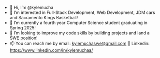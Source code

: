 - 👋 Hi, I’m @kylemucha
- 👀 I’m interested in Full-Stack Development, Web Development, JDM cars and Sacramento Kings Basketball!
- 🌱 I’m currently a fourth year Computer Science student graduating in Spring 2025!
- 💞️ I’m looking to improve my code skills by building projects and land a SWE position!
- 📫 You can reach me by email: kylemuchaswe@gmail.com || Linkedin: https://www.linkedin.com/in/kylemuchaa/

<!---
kylemucha/kylemucha is a ✨ special ✨ repository because its `README.md` (this file) appears on your GitHub profile.
You can click the Preview link to take a look at your changes.
--->
